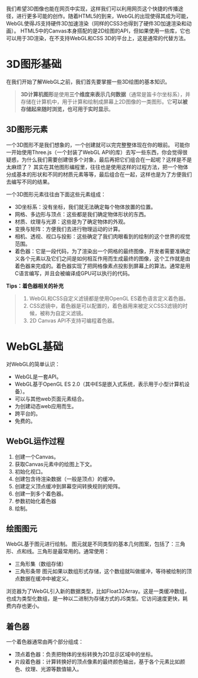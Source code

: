 我们希望3D图像也能在网页中实现，这样我们可以利用网页这个快捷的传播途径，进行更多可能的创作。随着HTML5的到来，WebGL的出现使得其成为可能，WebGL使得JS支持硬件3D加速渲染（同样的CSS3也得到了硬件3D加速渲染和动画）。
HTML5中的Canvas本身搭配的是2D绘图的API，但如果使用一些库，它也可以用于3D渲染，在不支持WebGL和CSS 3D的平台上，这是通常的代替方法。

# 3D图形基础
在我们开始了解WebGL之前，我们首先要掌握一些3D绘图的基本知识。
> **3D计算机图形**是使用**三个维度来表示几何数据**（通常是笛卡尔坐标系），并存储在计算机中，用于计算和绘制成屏幕上2D图像的一类图形。它**可以被存储起来随时浏览，也可用于实时显示**。

## 3D图形元素
一个3D图形不是我们想象的，一个创建就可以完完整整体现在你的眼前。
可能你一开始使用Three.js（一个封装了WebGL API的库）去写一些东西，你会觉得很疑惑，为什么我们需要创建很多个对象，最后再把它们组合在一起呢？这样是不是太麻烦了？
其实在其他图形编程里，往往也是使用这样的过程方法，把一个物体分成基本的形状和不同的材质元素等等，最后组合在一起，这样也是为了方便我们去编写不同的结果。

一个3D图形元素往往由下面这些元素组成：
- 3D坐标系：没有坐标，我们就无法确定每个物体放置的位置。
- 网格、多边形与顶点：这些都是我们确定物体形状的东西。
- 材质、纹理与光源：这些是为了确定物体的外观。
- 变换与矩阵：方便我们去进行物理运动的计算。
- 相机、透视、视口与投影：这些确定了我们肉眼看到的绘制的这个世界的视觉范围。
- 着色器：它是一段代码，为了渲染出一个网格的最终图像，开发者需要准确定义各个元素以及它们之间是如何相互作用而生成最终的图像，这个工作就是由着色器来完成的。着色器实现了把网格像素点投影到屏幕上的算法。通常是用C语言编写，并且会被编译成GPU可以执行的代码。

**Tips：着色器相关的补充**

>  1. WebGL和CSS自定义滤镜都是使用OpenGL ES着色语言定义着色器。
>  2. CSS滤镜中，着色器是可以配置的，着色器用来被定义CSS3滤镜的时候，被称为自定义滤镜。
>  3. 2D Canvas API不支持可编程着色器。

# WebGL基础
对WebGL的简单认识：
- WebGL是一套API。
- WebGL基于OpenGL ES 2.0（其中ES是嵌入式系统，表示用于小型计算机设备）。
- 可以与其他web页面元素结合。
- 为创建动态web应用而生。
- 跨平台的。
- 免费的。

## WebGL运作过程
1. 创建一个Canvas。
2. 获取Canvas元素中的绘图上下文。
3. 初始化视口。
4. 创建包含待渲染数据（一般是顶点）的缓冲。
5. 创建定义顶点缓冲到屏幕空间转换规则的矩阵。
6. 创建一到多个着色器。
7. 参数初始化着色器
8. 绘制。

## 绘图图元
WebGL基于图元进行绘制。
图元就是不同类型的基本几何图案，包括了：三角形、点和线。三角形是最常用的。通常使用：
- 三角形集（数组存储）
- 三角形条带
图元如果以数组形式存储，这个数组就叫做缓冲，等待被绘制的顶点数据在缓冲中被定义。

浏览器为了WebGL引入新的数据类型，比如Float32Array。这是一类缓冲数组，也成为类型化数组，是一种以二进制为存储方式的JS类型。它访问速度更快，耗费内存也更小。

## 着色器
一个着色器通常由两个部分组成：
- 顶点着色器：负责把物体的坐标转换为2D显示区域中的坐标。
- 片段着色器：计算转换好的顶点像素的最终颜色输出，基于各个元素比如颜色、纹理、光源等数值输入。